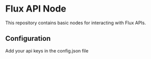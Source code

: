 # Flux API Node

This repository contains basic nodes for interacting with Flux APIs.

## Configuration

Add your api keys in the config.json file

